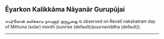 ## Êyarkon Kalikkāma Nāyanār Gurupūjai
எயர்கோன் கலிக்காம நாயனார் குருபூஜை is observed on Revatī nakṣhatram day of Mithuna (solar) month (sunrise (default)/puurvaviddha (default)).



---
